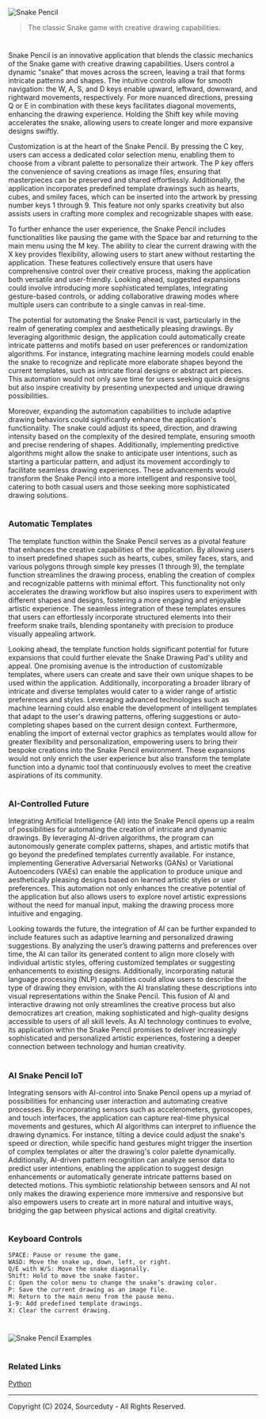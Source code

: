 ![Snake Pencil](https://github.com/user-attachments/assets/f054fab4-029f-412d-b16a-348a5a6b67be)

> The classic Snake game with creative drawing capabilities.
#

Snake Pencil is an innovative application that blends the classic mechanics of the Snake game with creative drawing capabilities. Users control a dynamic "snake" that moves across the screen, leaving a trail that forms intricate patterns and shapes. The intuitive controls allow for smooth navigation: the W, A, S, and D keys enable upward, leftward, downward, and rightward movements, respectively. For more nuanced directions, pressing Q or E in combination with these keys facilitates diagonal movements, enhancing the drawing experience. Holding the Shift key while moving accelerates the snake, allowing users to create longer and more expansive designs swiftly.

Customization is at the heart of the Snake Pencil. By pressing the C key, users can access a dedicated color selection menu, enabling them to choose from a vibrant palette to personalize their artwork. The P key offers the convenience of saving creations as image files, ensuring that masterpieces can be preserved and shared effortlessly. Additionally, the application incorporates predefined template drawings such as hearts, cubes, and smiley faces, which can be inserted into the artwork by pressing number keys 1 through 9. This feature not only sparks creativity but also assists users in crafting more complex and recognizable shapes with ease.

To further enhance the user experience, the Snake Pencil includes functionalities like pausing the game with the Space bar and returning to the main menu using the M key. The ability to clear the current drawing with the X key provides flexibility, allowing users to start anew without restarting the application. These features collectively ensure that users have comprehensive control over their creative process, making the application both versatile and user-friendly. Looking ahead, suggested expansions could involve introducing more sophisticated templates, integrating gesture-based controls, or adding collaborative drawing modes where multiple users can contribute to a single canvas in real-time.

The potential for automating the Snake Pencil is vast, particularly in the realm of generating complex and aesthetically pleasing drawings. By leveraging algorithmic design, the application could automatically create intricate patterns and motifs based on user preferences or randomization algorithms. For instance, integrating machine learning models could enable the snake to recognize and replicate more elaborate shapes beyond the current templates, such as intricate floral designs or abstract art pieces. This automation would not only save time for users seeking quick designs but also inspire creativity by presenting unexpected and unique drawing possibilities.

Moreover, expanding the automation capabilities to include adaptive drawing behaviors could significantly enhance the application's functionality. The snake could adjust its speed, direction, and drawing intensity based on the complexity of the desired template, ensuring smooth and precise rendering of shapes. Additionally, implementing predictive algorithms might allow the snake to anticipate user intentions, such as starting a particular pattern, and adjust its movement accordingly to facilitate seamless drawing experiences. These advancements would transform the Snake Pencil into a more intelligent and responsive tool, catering to both casual users and those seeking more sophisticated drawing solutions.

#
### Automatic Templates

The template function within the Snake Pencil serves as a pivotal feature that enhances the creative capabilities of the application. By allowing users to insert predefined shapes such as hearts, cubes, smiley faces, stars, and various polygons through simple key presses (1 through 9), the template function streamlines the drawing process, enabling the creation of complex and recognizable patterns with minimal effort. This functionality not only accelerates the drawing workflow but also inspires users to experiment with different shapes and designs, fostering a more engaging and enjoyable artistic experience. The seamless integration of these templates ensures that users can effortlessly incorporate structured elements into their freeform snake trails, blending spontaneity with precision to produce visually appealing artwork.

Looking ahead, the template function holds significant potential for future expansions that could further elevate the Snake Drawing Pad's utility and appeal. One promising avenue is the introduction of customizable templates, where users can create and save their own unique shapes to be used within the application. Additionally, incorporating a broader library of intricate and diverse templates would cater to a wider range of artistic preferences and styles. Leveraging advanced technologies such as machine learning could also enable the development of intelligent templates that adapt to the user's drawing patterns, offering suggestions or auto-completing shapes based on the current design context. Furthermore, enabling the import of external vector graphics as templates would allow for greater flexibility and personalization, empowering users to bring their bespoke creations into the Snake Pencil environment. These expansions would not only enrich the user experience but also transform the template function into a dynamic tool that continuously evolves to meet the creative aspirations of its community.

#
### AI-Controlled Future

Integrating Artificial Intelligence (AI) into the Snake Pencil opens up a realm of possibilities for automating the creation of intricate and dynamic drawings. By leveraging AI-driven algorithms, the program can autonomously generate complex patterns, shapes, and artistic motifs that go beyond the predefined templates currently available. For instance, implementing Generative Adversarial Networks (GANs) or Variational Autoencoders (VAEs) can enable the application to produce unique and aesthetically pleasing designs based on learned artistic styles or user preferences. This automation not only enhances the creative potential of the application but also allows users to explore novel artistic expressions without the need for manual input, making the drawing process more intuitive and engaging.

Looking towards the future, the integration of AI can be further expanded to include features such as adaptive learning and personalized drawing suggestions. By analyzing the user’s drawing patterns and preferences over time, the AI can tailor its generated content to align more closely with individual artistic styles, offering customized templates or suggesting enhancements to existing designs. Additionally, incorporating natural language processing (NLP) capabilities could allow users to describe the type of drawing they envision, with the AI translating these descriptions into visual representations within the Snake Pencil. This fusion of AI and interactive drawing not only streamlines the creative process but also democratizes art creation, making sophisticated and high-quality designs accessible to users of all skill levels. As AI technology continues to evolve, its application within the Snake Pencil promises to deliver increasingly sophisticated and personalized artistic experiences, fostering a deeper connection between technology and human creativity.

#
### AI Snake Pencil IoT

Integrating sensors with AI-control into Snake Pencil opens up a myriad of possibilities for enhancing user interaction and automating creative processes. By incorporating sensors such as accelerometers, gyroscopes, and touch interfaces, the application can capture real-time physical movements and gestures, which AI algorithms can interpret to influence the drawing dynamics. For instance, tilting a device could adjust the snake's speed or direction, while specific hand gestures might trigger the insertion of complex templates or alter the drawing's color palette dynamically. Additionally, AI-driven pattern recognition can analyze sensor data to predict user intentions, enabling the application to suggest design enhancements or automatically generate intricate patterns based on detected motions. This symbiotic relationship between sensors and AI not only makes the drawing experience more immersive and responsive but also empowers users to create art in more natural and intuitive ways, bridging the gap between physical actions and digital creativity.

#
### Keyboard Controls

```
SPACE: Pause or resume the game.
WASD: Move the snake up, down, left, or right.
Q/E with W/S: Move the snake diagonally.
Shift: Hold to move the snake faster.
C: Open the color menu to change the snake’s drawing color.
P: Save the current drawing as an image file.
M: Return to the main menu from the pause menu.
1-9: Add predefined template drawings.
X: Clear the current drawing.
```

#
![Snake Pencil Examples](https://github.com/user-attachments/assets/30d74b07-a0db-4a48-9ee5-c662a9af5bbc)

#
### Related Links

[Python](https://github.com/sourceduty/Python)

***
Copyright (C) 2024, Sourceduty - All Rights Reserved.
